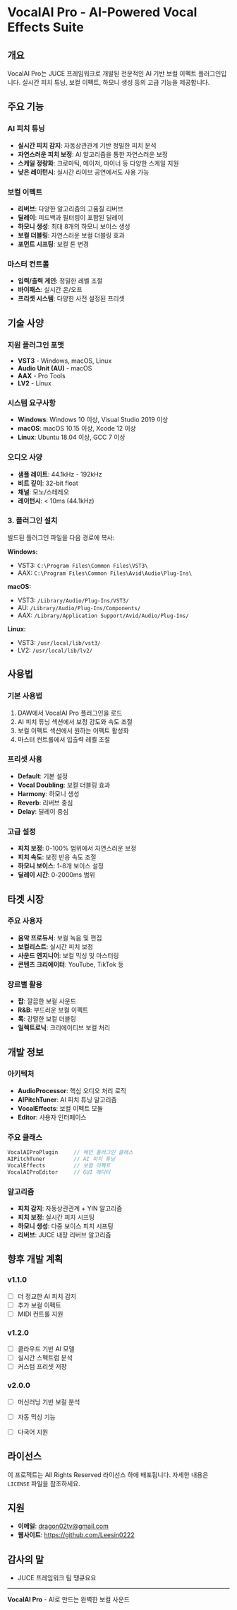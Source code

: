 # VocalAI Pro - AI-Powered Vocal Effects Suite

## 개요

VocalAI Pro는 JUCE 프레임워크로 개발된 전문적인 AI 기반 보컬 이펙트 플러그인입니다. 실시간 피치 튜닝, 보컬 이펙트, 하모니 생성 등의 고급 기능을 제공합니다.

## 주요 기능
### AI 피치 튜닝
- **실시간 피치 감지**: 자동상관관계 기반 정밀한 피치 분석
- **자연스러운 피치 보정**: AI 알고리즘을 통한 자연스러운 보정
- **스케일 정량화**: 크로마틱, 메이저, 마이너 등 다양한 스케일 지원
- **낮은 레이턴시**: 실시간 라이브 공연에서도 사용 가능

### 보컬 이펙트
- **리버브**: 다양한 알고리즘의 고품질 리버브
- **딜레이**: 피드백과 필터링이 포함된 딜레이
- **하모니 생성**: 최대 8개의 하모니 보이스 생성
- **보컬 더블링**: 자연스러운 보컬 더블링 효과
- **포먼트 시프팅**: 보컬 톤 변경

### 마스터 컨트롤
- **입력/출력 게인**: 정밀한 레벨 조절
- **바이패스**: 실시간 온/오프
- **프리셋 시스템**: 다양한 사전 설정된 프리셋

## 기술 사양

### 지원 플러그인 포맷
- **VST3** - Windows, macOS, Linux
- **Audio Unit (AU)** - macOS
- **AAX** - Pro Tools
- **LV2** - Linux

### 시스템 요구사항
- **Windows**: Windows 10 이상, Visual Studio 2019 이상
- **macOS**: macOS 10.15 이상, Xcode 12 이상
- **Linux**: Ubuntu 18.04 이상, GCC 7 이상

### 오디오 사양
- **샘플 레이트**: 44.1kHz - 192kHz
- **비트 깊이**: 32-bit float
- **채널**: 모노/스테레오
- **레이턴시**: < 10ms (44.1kHz)

### 3. 플러그인 설치
빌드된 플러그인 파일을 다음 경로에 복사:

**Windows:**
- VST3: `C:\Program Files\Common Files\VST3\`
- AAX: `C:\Program Files\Common Files\Avid\Audio\Plug-Ins\`

**macOS:**
- VST3: `/Library/Audio/Plug-Ins/VST3/`
- AU: `/Library/Audio/Plug-Ins/Components/`
- AAX: `/Library/Application Support/Avid/Audio/Plug-Ins/`

**Linux:**
- VST3: `/usr/local/lib/vst3/`
- LV2: `/usr/local/lib/lv2/`

## 사용법

### 기본 사용법
1. DAW에서 VocalAI Pro 플러그인을 로드
2. AI 피치 튜닝 섹션에서 보정 강도와 속도 조절
3. 보컬 이펙트 섹션에서 원하는 이펙트 활성화
4. 마스터 컨트롤에서 입출력 레벨 조절

### 프리셋 사용
- **Default**: 기본 설정
- **Vocal Doubling**: 보컬 더블링 효과
- **Harmony**: 하모니 생성
- **Reverb**: 리버브 중심
- **Delay**: 딜레이 중심

### 고급 설정
- **피치 보정**: 0-100% 범위에서 자연스러운 보정
- **피치 속도**: 보정 반응 속도 조절
- **하모니 보이스**: 1-8개 보이스 설정
- **딜레이 시간**: 0-2000ms 범위

## 타겟 시장

### 주요 사용자
- **음악 프로듀서**: 보컬 녹음 및 편집
- **보컬리스트**: 실시간 피치 보정
- **사운드 엔지니어**: 보컬 믹싱 및 마스터링
- **콘텐츠 크리에이터**: YouTube, TikTok 등

### 장르별 활용
- **팝**: 깔끔한 보컬 사운드
- **R&B**: 부드러운 보컬 이펙트
- **록**: 강렬한 보컬 더블링
- **일렉트로닉**: 크리에이티브 보컬 처리

## 개발 정보

### 아키텍처
- **AudioProcessor**: 핵심 오디오 처리 로직
- **AIPitchTuner**: AI 피치 튜닝 알고리즘
- **VocalEffects**: 보컬 이펙트 모듈
- **Editor**: 사용자 인터페이스

### 주요 클래스
```cpp
VocalAIProPlugin     // 메인 플러그인 클래스
AIPitchTuner         // AI 피치 튜닝
VocalEffects         // 보컬 이펙트
VocalAIProEditor     // GUI 에디터
```

### 알고리즘
- **피치 감지**: 자동상관관계 + YIN 알고리즘
- **피치 보정**: 실시간 피치 시프팅
- **하모니 생성**: 다중 보이스 피치 시프팅
- **리버브**: JUCE 내장 리버브 알고리즘

## 향후 개발 계획

### v1.1.0
- [ ] 더 정교한 AI 피치 감지
- [ ] 추가 보컬 이펙트
- [ ] MIDI 컨트롤 지원

### v1.2.0
- [ ] 클라우드 기반 AI 모델
- [ ] 실시간 스펙트럼 분석
- [ ] 커스텀 프리셋 저장

### v2.0.0
- [ ] 머신러닝 기반 보컬 분석
- [ ] 자동 믹싱 기능
- [ ] 다국어 지원



## 라이선스

이 프로젝트는 All Rights Reserved 라이선스 하에 배포됩니다. 자세한 내용은 `LICENSE` 파일을 참조하세요.

## 지원

- **이메일**: dragon02tv@gmail.com
- **웹사이트**: https://github.com/Leesin0222

## 감사의 말

- JUCE 프레임워크 팀 땡큐요요

---

**VocalAI Pro** - AI로 만드는 완벽한 보컬 사운드
